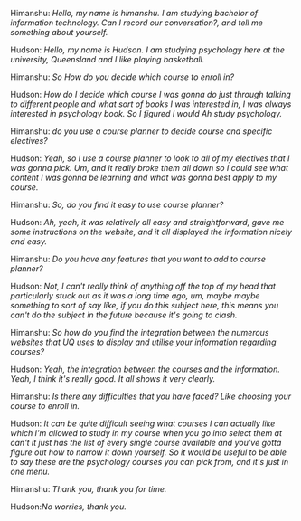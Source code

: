 Himanshu: *Hello, my name is himanshu. I am studying bachelor of information technology. Can I record our conversation?, and tell me something about yourself.*

Hudson: *Hello, my name is Hudson. I am studying psychology here at the university, Queensland and I like playing basketball.*

Himanshu: *So How do you decide which course to enroll in?* 

Hudson: *How do I decide which course I was gonna do just through talking to different people and what sort of books I was interested in, I was always interested in psychology book. So I figured I would Ah study psychology.* 

Himanshu: *do you use a course planner to decide course and  specific electives?* 

Hudson: *Yeah, so I use a course planner to look to all of my electives that I was gonna pick. Um, and it really broke them all down so I could see what content I was gonna be learning and what was gonna best apply to my course.*

Himanshu: *So, do you find it easy to use course planner?*

Hudson: *Ah, yeah, it was relatively all easy and straightforward, gave me some instructions on the website, and it all displayed the information nicely and easy.* 

Himanshu: *Do you have any features that you want to add to course planner?*

Hudson: *Not, I can't really think of anything off the top of my head that particularly stuck out as it was a long time ago, um, maybe maybe something to sort of say like, if you do this subject here, this means you can't do the subject in the future because it's going to clash.* 

Himanshu: *So how do you find the integration between the  numerous websites that UQ uses to display and utilise your information regarding courses?*

Hudson: *Yeah, the integration between the courses and the information. Yeah, I think it's really good. It all shows it very clearly.*

Himanshu: *Is there any difficulties that you have faced? Like choosing your course to enroll in.*

Hudson: *It can be quite difficult seeing what courses I can actually like which I'm allowed to study in my course when you go into select them at can't it just has the list of every single course available and you've gotta figure out how to narrow it down yourself. So it would be useful to be able to say these are the psychology courses you can pick from, and it's just in one menu.* 

Himanshu: *Thank you, thank you for time.* 

Hudson:*No worries, thank you.*
